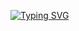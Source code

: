 <a href="https://git.io/typing-svg"><img src="https://readme-typing-svg.demolab.com?font=Fira+Code&pause=1000&width=435&lines=little+proger+and+music+maker" alt="Typing SVG" /></a>

<!--
**DXXDLY/DXXDLY** is a ✨ _special_ ✨ repository because its `README.md` (this file) appears on your GitHub profile.

Here are some ideas to get you started:

- 🔭 I’m currently working on ...
- 🌱 I’m currently learning ...
- 👯 I’m looking to collaborate on ...
- 🤔 I’m looking for help with ...
- 💬 Ask me about ...
- 📫 How to reach me: ...
- 😄 Pronouns: ...
- ⚡ Fun fact: ...
-->
